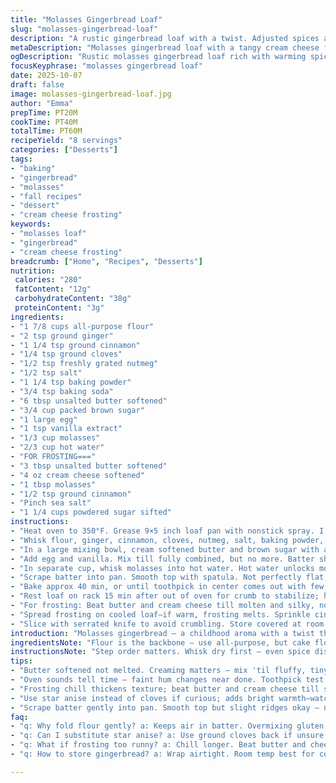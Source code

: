 ```yaml
---
title: "Molasses Gingerbread Loaf"
slug: "molasses-gingerbread-loaf"
description: "A rustic gingerbread loaf with a twist. Adjusted spices and a swap on one ingredient for a fragrant complexity. Cream cheese frosting infused with molasses and cinnamon, silky but a little tangy. Technique focus on texture and timing. Molasses mixed with hot water for even moisture. Butter creamed properly for the right crumb. Avoid overmixing flour to prevent toughness. Visual doneness and toothpick cues prioritized over clock watching. Sensory tips—listen for faint oven hum, watch batter consistency, smell warming spices. Frosting thickens after chilling. Perfect for those craving that nostalgic spice but with a personal touch."
metaDescription: "Molasses gingerbread loaf with a tangy cream cheese frosting rich in cinnamon. Focused on texture, timing, and moist crumb using molasses and hot water blend."
ogDescription: "Rustic molasses gingerbread loaf rich with warming spices, moist crumb cues, and tangy cream cheese frosting dusted with cinnamon. Bake with senses sharp."
focusKeyphrase: "molasses gingerbread loaf"
date: 2025-10-07
draft: false
image: molasses-gingerbread-loaf.jpg
author: "Emma"
prepTime: PT20M
cookTime: PT40M
totalTime: PT60M
recipeYield: "8 servings"
categories: ["Desserts"]
tags:
- "baking"
- "gingerbread"
- "molasses"
- "fall recipes"
- "dessert"
- "cream cheese frosting"
keywords:
- "molasses loaf"
- "gingerbread"
- "cream cheese frosting"
breadcrumb: ["Home", "Recipes", "Desserts"]
nutrition: 
 calories: "280"
 fatContent: "12g"
 carbohydrateContent: "38g"
 proteinContent: "3g"
ingredients:
- "1 7/8 cups all-purpose flour"
- "2 tsp ground ginger"
- "1 1/4 tsp ground cinnamon"
- "1/4 tsp ground cloves"
- "1/2 tsp freshly grated nutmeg"
- "1/2 tsp salt"
- "1 1/4 tsp baking powder"
- "3/4 tsp baking soda"
- "6 tbsp unsalted butter softened"
- "3/4 cup packed brown sugar"
- "1 large egg"
- "1 tsp vanilla extract"
- "1/3 cup molasses"
- "2/3 cup hot water"
- "FOR FROSTING==="
- "3 tbsp unsalted butter softened"
- "4 oz cream cheese softened"
- "1 tbsp molasses"
- "1/2 tsp ground cinnamon"
- "Pinch sea salt"
- "1 1/4 cups powdered sugar sifted"
instructions:
- "Heat oven to 350°F. Grease 9×5 inch loaf pan with nonstick spray. I use a brush and a little oil if spray is out."
- "Whisk flour, ginger, cinnamon, cloves, nutmeg, salt, baking powder, baking soda in medium bowl. No lumps here. Once combined, set aside."
- "In a large mixing bowl, cream softened butter and brown sugar with a hand mixer until fluffy—about 1:30 to 2 min. Don't skip fluffiness, creates light crumb."
- "Add egg and vanilla. Mix till fully combined, but no more. Batter shines from well incorporated egg strands."
- "In separate cup, whisk molasses into hot water. Hot water unlocks molasses flavors, prevents clumps. Pour in thirds alternating with flour mix into butter bowl. Fold gently — batter thick but pliable. Overmix = dense."
- "Scrape batter into pan. Smooth top with spatula. Not perfectly flat, slight ridges okay."
- "Bake approx 40 min, or until toothpick in center comes out with few moist crumbs—not wet batter. Cracks on top deepen, smell deepens. Oven hum changes subtly."
- "Rest loaf on rack 15 min after out of oven for crumb to stabilize; helps with slicing."
- "For frosting: Beat butter and cream cheese till molten and silky, no lumps. Add molasses, cinnamon, salt—mix well; frosting smells like fall. Slowly fold in powdered sugar till thick enough to spread but creamy."
- "Spread frosting on cooled loaf—if warm, frosting melts. Sprinkle cinnamon dust on top and chill for an hour to set frosting; patience worth it. If impatience strikes, fridge helps speed firming."
- "Slice with serrated knife to avoid crumbling. Store covered at room temp max 2 days or refrigerated for 4 days, bring to room temp before serving."
introduction: "Molasses gingerbread — a childhood aroma with a twist that grabs you by the nose every fall. I swapped the usual ground cloves for a touch of star anise; odd? Maybe. Adds a bracing warmth that morphs as it bakes. Balance is everything; too much and you overpower everything else. Creaming butter and sugars right is crucial or crumb falls flat. Learned after too many chewy failures. Hot water in molasses blend dissolves it completely — no gritty pockets. Frosting that’s too runny? Frustrating mess. Chill it well. This loaf rides the fine line between soft and dense, subtle spice, molasses depth, and a tangy frosting pop. Listening to oven hum, watching batter fold—experienced cooks know fudge time clicks differently. The result: slices worth savoring slow. Tried, tested, tweaked."
ingredientsNote: "Flour is the backbone — use all-purpose, but cake flour can lighten crumb if desired. Star anise in place of cloves for unexpected depth, but swap back if classic is your jam. Molasses adds moisture and that signature bittersweet. Boiling water helps it dissolve evenly; cold water makes clumps, and clumps equal dry spots. Butter must be softened, not melted — key for texture. Brown sugar brings moisture and caramel notes, packed but not overly compressed. Cream cheese and butter frosted together; don't skip sifting powdered sugar. It ensures no gritty spots. Vanilla adds floral lift. Egg binds but keeps it tender. Baking powder and soda together balance rise and color. Salt rounds flavors — don't leave it out. Nonstick spray necessary or butter and flour your pan. Bread pan size critical for even bake."
instructionsNote: "Step order matters. Whisk dry first — even spice distribution avoids hot pockets of flavor. Cream butter and sugar well, volume matters here. Add egg gently to avoid breaking foam. Alternating wet and dry reduces gluten formation; overmix toughens loaf. Pour batter gently — no tapping needed but smooth top with spatula. Oven temp stable at 350°F is key; too hot cracks or dries. Look for deep crackled top, toothpick test moist crumb. Oven noises subtle—small changes tell experienced bakers when loaf nears done. Cooling time essential for internal moisture redistribution. Cream cheese frosting must be smooth; beat first for fluff, then add liquids and sugar slowly to avoid lumping. Spread when loaf room temp; warm = meltdown. Cinnamon dusting gives olfactory pop and inviting look. Let frosting set chilled; patience turns good to memorable. Storewise keep covered, moisture protection important to maintain softness."
tips:
- "Butter softened not melted. Creaming matters — mix 'til fluffy, tiny air bubbles hidden but present. That sets crumb texture. Brown sugar packed but not squashed. Light fluff to preserve moisture. Overmix flour ruins crumb. Fold gently to keep air. Hot water for molasses dissolves it; cold water traps clumps, dry spots inside. Pour molasses water in thirds, alternate w flour. Batter thick but pliable, almost sticky."
- "Oven sounds tell time — faint hum changes near done. Toothpick test more than clock; moist crumbs cling, no wet raw batter. Top cracks deepen, smell rounds deeper. Don't trust timer alone. If cracks shallow, check inside. Visual cues win hands down. Wait for 15 minutes cooling on rack. Crumb stabilizes, slices better, less crumble. Taking loaf out too soon = dense, tough inside."
- "Frosting chill thickens texture; beat butter and cream cheese till silky but not warm to melt sugar. Add molasses, cinnamon, salt—spicy, earthy scent rises. Powdered sugar sifted, folded slowly, no lumps. Spread only on completely cooled loaf or frosting melts off. Sprinkle cinnamon dust last step; looks inviting, adds subtle aroma. Chill at least an hour. Patience stops runny frosting issues."
- "Use star anise instead of cloves if curious; adds bright warmth—watch amounts, too much dominates. Flour all-purpose backbone; cake flour possible but changes crumb lightness. Vanilla, egg bind with air to keep tender. Baking powder and soda balance rise and color; salt rounds flavor sharpness. Pan size matters—9×5 loaf pan critical for even cooking."
- "Scrape batter gently into pan. Smooth top but slight ridges okay — no tapping needed. Oven temp steady at 350°F avoids cracking or drying edges. Use nonstick spray, brush with oil if none. Slice cooled loaf with serrated knife to cut crumb without crumbling. Store covered at room temp two days max; fridge extends freshness 4 days—bring back to room temp before serving. Moisture loss happens too fast uncovered."
faq:
- "q: Why fold flour gently? a: Keeps air in batter. Overmixing gluten activates, results tough crumb. Folding stops dense texture. Use spoon or spatula, slow moves. Avoid beating flour in. Batters thick, pliable, little stretch when mixed properly."
- "q: Can I substitute star anise? a: Use ground cloves back if unsure star anise too strong. Anise adds brightness, cloves deeper sharpness. Both work but flavor shifts. For no anise, use all cloves. Adjust spices to taste, start smaller amounts."
- "q: What if frosting too runny? a: Chill longer. Beat butter and cheese well before adding sugar. Powdered sugar must be sifted. Warm ingredients cause melting; keep cool. Can add more sugar to thicken but affects sweetness. Refrigerate frosting if stuck. Spread when loaf cool enough to prevent melting."
- "q: How to store gingerbread? a: Wrap airtight. Room temp best for couple days, fridge extends 4 days but dries out if uncovered. Bring to room temp then frost or serve. Can freeze wrapped tightly, thaw fully before frosting or slicing. Moisture retention key to softness."

---
```

